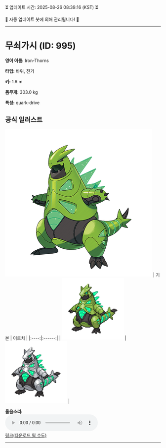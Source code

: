 
⏳ 업데이트 시간: 2025-08-26 08:39:16 (KST) ⏳

🤖 자동 업데이트 봇에 의해 관리됩니다! 🤖

---

# 무쇠가시 (ID: 995)
**영어 이름:** Iron-Thorns

**타입:** 바위, 전기

**키:** 1.6 m

**몸무게:** 303.0 kg

**특성:** quark-drive

## 공식 일러스트
![](https://raw.githubusercontent.com/PokeAPI/sprites/master/sprites/pokemon/other/official-artwork/995.png)
| 기본 | 이로치 |
|:----:|:------:|
| <img src="https://raw.githubusercontent.com/PokeAPI/sprites/master/sprites/pokemon/995.png" width="200"> | <img src="https://raw.githubusercontent.com/PokeAPI/sprites/master/sprites/pokemon/shiny/995.png" width="200"> |

**울음소리:**<br><audio controls src="https://raw.githubusercontent.com/PokeAPI/cries/main/cries/pokemon/latest/995.ogg"></audio><br> [링크(다운로드 될 수도)](https://raw.githubusercontent.com/PokeAPI/cries/main/cries/pokemon/latest/995.ogg)


---
